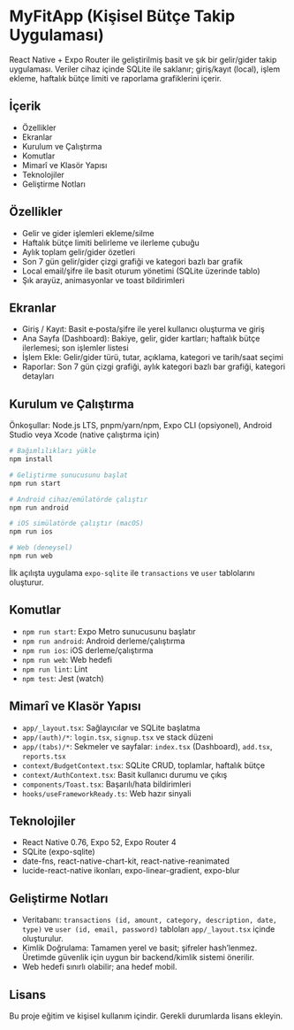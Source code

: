 # MyFitApp (Kişisel Bütçe Takip Uygulaması)

React Native + Expo Router ile geliştirilmiş basit ve şık bir gelir/gider takip uygulaması. Veriler cihaz içinde SQLite ile saklanır; giriş/kayıt (local), işlem ekleme, haftalık bütçe limiti ve raporlama grafiklerini içerir.

## İçerik
- Özellikler
- Ekranlar
- Kurulum ve Çalıştırma
- Komutlar
- Mimarî ve Klasör Yapısı
- Teknolojiler
- Geliştirme Notları

## Özellikler
- Gelir ve gider işlemleri ekleme/silme
- Haftalık bütçe limiti belirleme ve ilerleme çubuğu
- Aylık toplam gelir/gider özetleri
- Son 7 gün gelir/gider çizgi grafiği ve kategori bazlı bar grafik
- Local email/şifre ile basit oturum yönetimi (SQLite üzerinde tablo)
- Şık arayüz, animasyonlar ve toast bildirimleri

## Ekranlar
- Giriş / Kayıt: Basit e‑posta/şifre ile yerel kullanıcı oluşturma ve giriş
- Ana Sayfa (Dashboard): Bakiye, gelir, gider kartları; haftalık bütçe ilerlemesi; son işlemler listesi
- İşlem Ekle: Gelir/gider türü, tutar, açıklama, kategori ve tarih/saat seçimi
- Raporlar: Son 7 gün çizgi grafiği, aylık kategori bazlı bar grafiği, kategori detayları

## Kurulum ve Çalıştırma
Önkoşullar: Node.js LTS, pnpm/yarn/npm, Expo CLI (opsiyonel), Android Studio veya Xcode (native çalıştırma için)

```bash
# Bağımlılıkları yükle
npm install

# Geliştirme sunucusunu başlat
npm run start

# Android cihaz/emülatörde çalıştır
npm run android

# iOS simülatörde çalıştır (macOS)
npm run ios

# Web (deneysel)
npm run web
```

İlk açılışta uygulama `expo-sqlite` ile `transactions` ve `user` tablolarını oluşturur.

## Komutlar
- `npm run start`: Expo Metro sunucusunu başlatır
- `npm run android`: Android derleme/çalıştırma
- `npm run ios`: iOS derleme/çalıştırma
- `npm run web`: Web hedefi
- `npm run lint`: Lint
- `npm test`: Jest (watch)

## Mimarî ve Klasör Yapısı
- `app/_layout.tsx`: Sağlayıcılar ve SQLite başlatma
- `app/(auth)/*`: `login.tsx`, `signup.tsx` ve stack düzeni
- `app/(tabs)/*`: Sekmeler ve sayfalar: `index.tsx` (Dashboard), `add.tsx`, `reports.tsx`
- `context/BudgetContext.tsx`: SQLite CRUD, toplamlar, haftalık bütçe
- `context/AuthContext.tsx`: Basit kullanıcı durumu ve çıkış
- `components/Toast.tsx`: Başarılı/hata bildirimleri
- `hooks/useFrameworkReady.ts`: Web hazır sinyali

## Teknolojiler
- React Native 0.76, Expo 52, Expo Router 4
- SQLite (expo-sqlite)
- date-fns, react-native-chart-kit, react-native-reanimated
- lucide-react-native ikonları, expo-linear-gradient, expo-blur

## Geliştirme Notları
- Veritabanı: `transactions (id, amount, category, description, date, type)` ve `user (id, email, password)` tabloları `app/_layout.tsx` içinde oluşturulur.
- Kimlik Doğrulama: Tamamen yerel ve basit; şifreler hash’lenmez. Üretimde güvenlik için uygun bir backend/kimlik sistemi önerilir.
- Web hedefi sınırlı olabilir; ana hedef mobil.

## Lisans
Bu proje eğitim ve kişisel kullanım içindir. Gerekli durumlarda lisans ekleyin.
